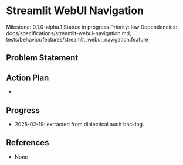 # Streamlit WebUI Navigation
Milestone: 0.1.0-alpha.1
Status: in progress
Priority: low
Dependencies: docs/specifications/streamlit-webui-navigation.md, tests/behavior/features/streamlit_webui_navigation.feature

## Problem Statement
<description>


## Action Plan
- <tasks>

## Progress
- 2025-02-19: extracted from dialectical audit backlog.

## References
- None

